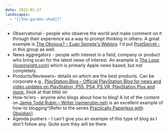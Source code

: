 ```yaml
---
date: 2022-01-27
landscapes:
  - "[[the-garden-shed]]"
---
```

- Observational - people who observe the world and make comment on it through their experience as a way to prompt thinking in others. A great example is [The Obvious? – Euan Semple's Weblog](https://euansemple.blog/). I'd put [PostSecret -](https://postsecret.com/) in this group as well.
- News aggregators - people with interest in a field, company or product who bring scan for the latest news of interest. An example is [The Loop (loopinsight.com)](https://www.loopinsight.com/) which is primarly Apple news based, but not completely.
- Products/Reviewers- details on which are the best products. Can be corporate e.g., [PlayStation.Blog – Official PlayStation Blog for news and video updates on PlayStation, PS5, PS4, PS VR, PlayStation Plus and more.](https://blog.playstation.com/) (look at that title) oir
- How-to'ers - anyone who blogs about how to blog! A lot of the content on [Jamie Todd Rubin – Writer (jamierubin.net)](https://jamierubin.net/) is an excellent example of how-to blogging^[Refer to the series [Practically Paperless with Obsidian](https://jamierubin.net/2021/10/05/practically-paperless-with-obsidian-episode-1-the-basics-notes-and-documents/)].
- Agenda pushers - I can't give you an example of this type of blog as I don't follow any. Quite sure they will be there.

